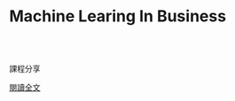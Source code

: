 # Machine Learing In Business 

<!--more-->
<!--200-->
<br><br/>

課程分享

[閱讀全文](https://mit-online.getsmarter.com/presentations/lp/mit-machine-learning-online-short-course/?utm_source=facebookcomb&utm_medium=paid_social&utm_campaign=FB-IG%7CMIT-ML%7CAUTOMATIC%7CGLOBAL%7CNBD%7C-%7C-%7CLAL&utm_campaignid=23847158114330499&utm_adsetid=23847158114370499&utm_contentid=23847159339700499&utm_placement=Facebook_Mobile_Feed&utm_site_source_name=fb&fbclid=IwAR1eX6RuBvqidoFBisKVVNE4DrrShgu-aOADccPsqN_WBuYEbI8ZzWKzPSA)

